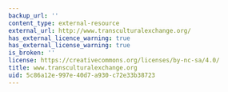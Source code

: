 ```yaml
---
backup_url: ''
content_type: external-resource
external_url: http://www.transculturalexchange.org/
has_external_licence_warning: true
has_external_license_warning: true
is_broken: ''
license: https://creativecommons.org/licenses/by-nc-sa/4.0/
title: www.transculturalexchange.org
uid: 5c86a12e-997e-40d7-a930-c72e33b38723
---
```

